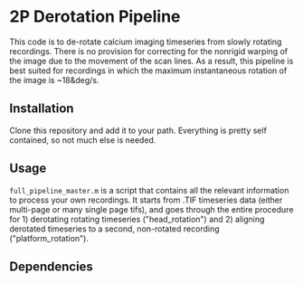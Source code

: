 # 2P Derotation Pipeline
This code is to de-rotate calcium imaging timeseries from slowly rotating recordings. 
There is no provision for correcting for the nonrigid warping of the image due to the movement of the scan lines.
As a result, this pipeline is best suited for recordings in which the maximum instantaneous rotation of the image is ~18&deg/s.

## Installation
Clone this repository and add it to your path.
Everything is pretty self contained, so not much else is needed. 

## Usage
`full_pipeline_master.m` is a script that contains all the relevant information to process your own recordings.
It starts from .TIF timeseries data (either multi-page or many single page tifs), and goes through the entire procedure for 1) derotating rotating timeseries ("head_rotation") and 2) aligning derotated timeseries to a second, non-rotated recording ("platform_rotation").

## Dependencies
